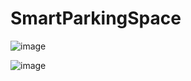 # SmartParkingSpace
![image](https://user-images.githubusercontent.com/70482136/138547785-af37cae4-19af-44fa-bb8b-14d82ddca3e1.png)

![image](https://user-images.githubusercontent.com/70482136/138547830-39f4ffea-4718-4087-84e6-d76393a44269.png)

